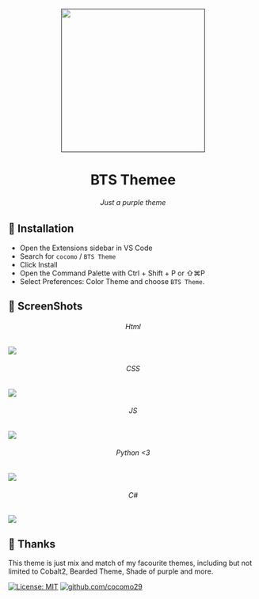 <p align="center" > 
    <a href="" target="_blank"> <img height="290px"src="https://media.discordapp.net/attachments/818827898345095168/933243135876800572/BTS_Theme.jpg?width=566&height=566"/> </a>
<p/>

<h1 align="center">BTS Themee</h1>
<h6 align="center">Just a purple theme</h6>

## 🚀 Installation

- Open the Extensions sidebar in VS Code
- Search for `cocomo` / `BTS Theme`
- Click Install
- Open the Command Palette with Ctrl + Shift + P or ⇧⌘P
- Select Preferences: Color Theme and choose `BTS Theme`.

## 📸 ScreenShots
<h6 align="center">Html</h6>
<a href="" target="_blank"> <img src="https://media.discordapp.net/attachments/818827898345095168/933246695406452796/unknown.png?width=904&height=566"/> </a>
<h6 align="center">CSS</h6>
<a href="" target="_blank"> <img src="https://media.discordapp.net/attachments/818827898345095168/933246654784618526/unknown.png?width=906&height=566"/> </a>
<h6 align="center">JS</h6>
<a href="" target="_blank"> <img src="https://media.discordapp.net/attachments/818827898345095168/933248484868501504/unknown.png?width=906&height=566"/> </a>
<h6 align="center">Python <3</h6>
<a href="" target="_blank"> <img src="https://media.discordapp.net/attachments/818827898345095168/933246317097009162/unknown.png?width=906&height=566"/> </a>
<h6 align="center">C#</h6>
<a href="" target="_blank"> <img src="https://media.discordapp.net/attachments/818827898345095168/933248484868501504/unknown.png?width=906&height=566"/> </a>

## 💜 Thanks
This theme is just mix and match of my facourite themes, including but not limited to Cobalt2, Bearded Theme, Shade of purple and more.


[![License: MIT](https://img.shields.io/badge/License-MIT-purple.svg)](https://opensource.org/licenses/MIT) <a href=https://github.com/cocomo29><img src="https://img.shields.io/badge/-Follow%20me-purple" alt="github.com/cocomo29">